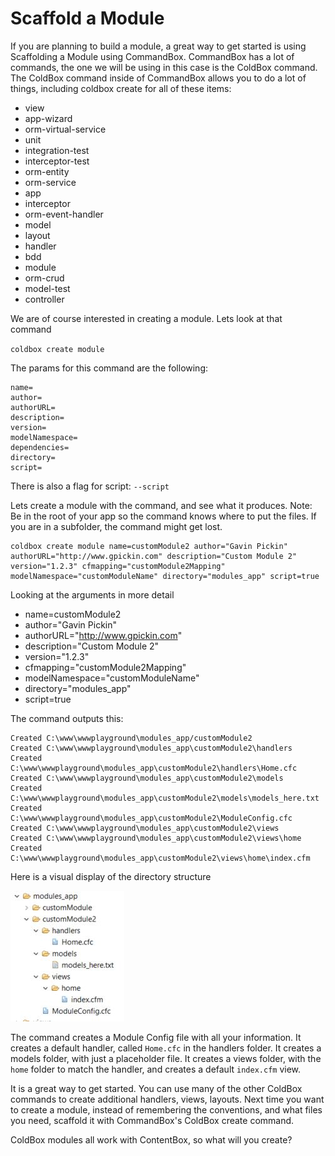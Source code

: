 # Scaffold a Module

If you are planning to build a module, a great way to get started is using Scaffolding a Module using CommandBox. CommandBox has a lot of commands, the one we will be using in this case is the ColdBox command. The ColdBox command inside of CommandBox  allows you to do a lot of things, including coldbox create for all of these items:

- view
- app-wizard
- orm-virtual-service
- unit
- integration-test
- interceptor-test
- orm-entity
- orm-service
- app
- interceptor
- orm-event-handler
- model
- layout
- handler
- bdd
- module
- orm-crud
- model-test
- controller

We are of course interested in creating a module. Lets look at that command

`coldbox create module`

The params for this command are the following:

    name=            
    author=          
    authorURL=       
    description=     
    version=
    modelNamespace=  
    dependencies=    
    directory=       
    script=          

There is also a flag for script: `--script`

Lets create a module with the command, and see what it produces.
Note: Be in the root of your app so the command knows where to put the files. If you are in a subfolder, the command might get lost. 

```
coldbox create module name=customModule2 author="Gavin Pickin" authorURL="http://www.gpickin.com" description="Custom Module 2" version="1.2.3" cfmapping="customModule2Mapping" modelNamespace="customModuleName" directory="modules_app" script=true
```

Looking at the arguments in more detail

- name=customModule2
- author="Gavin Pickin"
- authorURL="http://www.gpickin.com"
- description="Custom Module 2"
- version="1.2.3"
- cfmapping="customModule2Mapping"
- modelNamespace="customModuleName"
- directory="modules_app"
- script=true

The command outputs this:

```
Created C:\www\wwwplayground\modules_app/customModule2
Created C:\www\wwwplayground\modules_app\customModule2\handlers
Created C:\www\wwwplayground\modules_app\customModule2\handlers\Home.cfc
Created C:\www\wwwplayground\modules_app\customModule2\models
Created C:\www\wwwplayground\modules_app\customModule2\models\models_here.txt
Created C:\www\wwwplayground\modules_app\customModule2\ModuleConfig.cfc
Created C:\www\wwwplayground\modules_app\customModule2\views
Created C:\www\wwwplayground\modules_app\customModule2\views\home
Created C:\www\wwwplayground\modules_app\customModule2\views\home\index.cfm
```

Here is a visual display of the directory structure

![Module Created by CommandBox Scaffholding](commandboxCreate.jpg)

The command creates a Module Config file with all your information.
It creates a default handler, called `Home.cfc` in the handlers folder.
It creates a models folder, with just a placeholder file.
It creates a views folder, with the `home` folder to match the handler, and creates a default `index.cfm` view.

It is a great way to get started. You can use many of the other ColdBox commands to create additional handlers, views, layouts.
Next time you want to create a module, instead of remembering the conventions, and what files you need, scaffold it with CommandBox's ColdBox create command.

ColdBox modules all work with ContentBox, so what will you create?